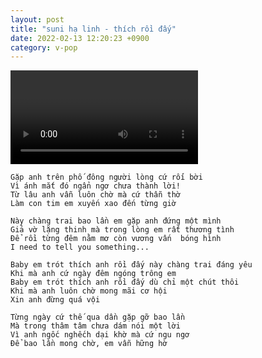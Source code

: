 ```yaml
---
layout: post
title: "suni hạ linh - thích rồi đấy"
date: 2022-02-13 12:20:23 +0900
category: v-pop
---
```


<div class="video-container">
    <video id="player" class="video-js vjs-default-skin vjs-big-play-centered" data-json="/public/json/v-pop/suni hạ linh - thích rồi đấy.json"></video>
</div>

```
Gặp anh trên phố đông người lòng cứ rối bời
Vì ánh mắt đó ngẩn ngơ chưa thành lời!
Từ lâu anh vẫn luôn chờ mà cứ thẫn thờ
Làm con tim em xuyến xao đến từng giờ 

Này chàng trai bao lần em gặp anh đứng một mình
Giả vờ lặng thinh mà trong lòng em rất thương tình
Để rồi từng đêm nằm mơ còn vương vấn  bóng hình
I need to tell you something...

Baby em trót thích anh rồi đấy này chàng trai đáng yêu
Khi mà anh cứ ngày đêm ngóng trông em
Baby em trót thích anh rồi đấy dù chỉ một chút thôi
Khi mà anh luôn chờ mong mãi cơ hội
Xin anh đừng quá vội

Từng ngày cứ thế qua dần gặp gỡ bao lần
Mà trong thâm tâm chưa dám nói một lời
Vì anh ngốc nghếch dại khờ mà cứ ngu ngơ
Để bao lần mong chờ, em vẫn hững hờ
```